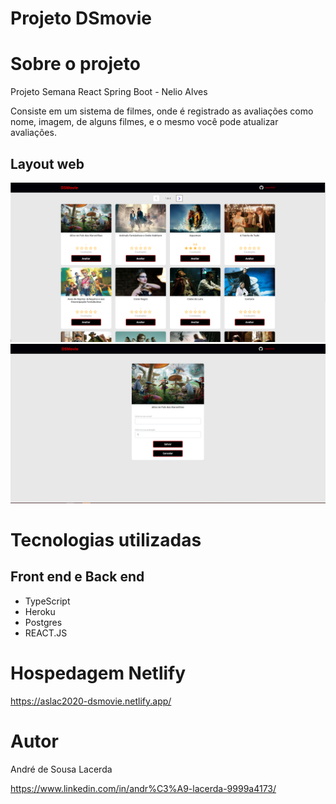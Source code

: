 # Projeto DSmovie

# Sobre o projeto

Projeto Semana React Spring Boot - Nelio Alves

Consiste em um sistema de filmes, onde é registrado as avaliações como nome, imagem, de alguns filmes, e o mesmo você pode
atualizar avaliações.

## Layout web
![Web 1](https://github.com/aslac2020/imagespublicacao/blob/main/assets/images/Sites/dsmovie.PNG)
![Web 1](https://github.com/aslac2020/imagespublicacao/blob/main/assets/images/Sites/dsmovie-form.PNG)


# Tecnologias utilizadas

## Front end e Back end
- TypeScript
- Heroku
- Postgres
- REACT.JS

# Hospedagem Netlify
https://aslac2020-dsmovie.netlify.app/

# Autor

André de Sousa Lacerda

https://www.linkedin.com/in/andr%C3%A9-lacerda-9999a4173/
